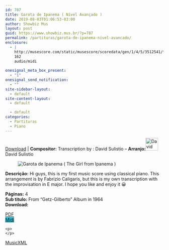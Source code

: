 ```yaml
---
id: 787
title: Garota de Ipanema ( Nível Avançado )
date: 2019-08-03T01:06:53-03:00
author: Showbiz Mus
layout: post
guid: https://www.showbiz.mus.br/?p=787
permalink: /partituras/garota-de-ipanema-nivel-avancado/
enclosure:
  - |
    http://musescore.com/static/musescore/scoredata/gen/1/4/5/3512541/fbf63546cd6ad9c3f70c00e55d7f612424addbe3/score.mid
    162
    audio/midi
    
onesignal_meta_box_present:
  - "1"
onesignal_send_notification:
  - ""
site-sidebar-layout:
  - default
site-content-layout:
  - default

  - default
categories:
  - Partituras
  - Piano
---
```

[Download](#download "link para download de partitura") | **Compositor:** Transcription by : David Sulistio &#8211; **Arranjo:**<img alt="David Sulistio" class="wp-image-40" width="40" hight="40" sizes="40" src="https://musescore.com/static/musescore/userdata/avatar/4/1/6/17250806.jpg@300x300?cache=1488616985" /> David Sulistio

<figure class="wp-block-image"><img alt="Garota de Ipanema ( The Girl from Ipanema )" src="http://musescore.com/static/musescore/scoredata/gen/1/4/5/3512541/fbf63546cd6ad9c3f70c00e55d7f612424addbe3/score_0.png" class="wp-image-600" /> </figure>

**Descrição:** Hi guys, this is my first music score using classical piano. This arrangement is by Fabrizio Caligaris, but this is my own transcription with the improvisation in E major. I hope you like and enjoy it 😀 

  
**Páginas:** 4  
**Sub titulo:** From &#8220;Getz-Gilberto&#8221; Album in 1964  
<strong id="download">Download:</strong>

<div class="wp-block-columns has-2-columns alignwide has-4-columns">
  <div class="wp-block-column">
    <div class='wp-block-button aligncenter'>
      <a  target='_blank' href='http://musescore.com/static/musescore/scoredata/gen/1/4/5/3512541/fbf63546cd6ad9c3f70c00e55d7f612424addbe3/score_full.pdf' class='wp-block-button__link
         has-background has-vivid-red-background-color' rel="noopener noreferrer">PDF</a>
    </div>
  </div>
  
  <div class="wp-block-column">
    <div class='wp-block-button aligncenter'>
      <a  target='_blank' href='http://musescore.com/static/musescore/scoredata/gen/1/4/5/3512541/fbf63546cd6ad9c3f70c00e55d7f612424addbe3/score.mid' class='wp-block-button__link has-background' style='background-color:#2eb9d1' rel="noopener noreferrer">Midi</a>
    </div>
    
    <p>
    </p>
  </div>
  
  <div class="wp-block-column">
    <div class='wp-block-button aligncenter'>
      <a  target='_blank' href='http://musescore.com/static/musescore/scoredata/gen/1/4/5/3512541/fbf63546cd6ad9c3f70c00e55d7f612424addbe3/score.mxl' class='wp-block-button__link has-background has-very-dark-gray-background-color' rel="noopener noreferrer">MusicXML</a>
    </div>
  </div>
  
  <div class="wp-block-column">
    <div class='wp-block-button aligncenter'>
    </div>
  </div>
</div>